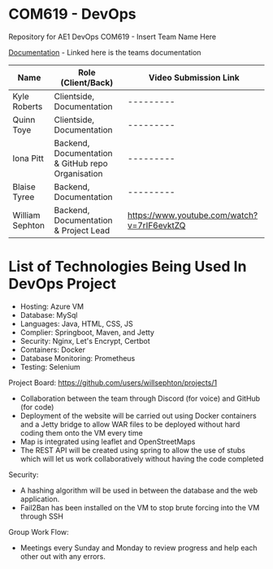 # COM619 - DevOps
Repository for AE1 DevOps COM619 - Insert Team Name Here

[Documentation](https://github.com/willsephton/devops/wiki/Home) - Linked here is the teams documentation

| Name    | Role (Client/Back) | Video Submission Link |
| -------- | ------- | ------- |
| Kyle Roberts  | Clientside, Documentation    | --------- |
| Quinn Toye | Clientside, Documentation    | --------- |
| Iona Pitt    | Backend, Documentation & GitHub repo Organisation    | --------- |
| Blaise Tyree    | Backend, Documentation    | --------- |
| William Sephton  | Backend, Documentation & Project Lead   | https://www.youtube.com/watch?v=7rIF6evktZQ |

# List of Technologies Being Used In DevOps Project
- Hosting: Azure VM
- Database: MySql
- Languages: Java, HTML, CSS, JS
- Complier: Springboot, Maven, and Jetty
- Security: Nginx, Let's Encrypt, Certbot
- Containers: Docker
- Database Monitoring: Prometheus
- Testing: Selenium


Project Board: https://github.com/users/willsephton/projects/1


- Collaboration between the team through Discord (for voice) and GitHub (for code)
- Deployment of the website will be carried out using Docker containers and a Jetty bridge to allow WAR files to be deployed without hard coding them onto the VM every time
- Map is integrated using leaflet and OpenStreetMaps
- The REST API will be created using spring to allow the use of stubs which will let us work collaboratively without having the code completed

Security:
- A hashing algorithm will be used in between the database and the web application.
- Fail2Ban has been installed on the VM to stop brute forcing into the VM through SSH

Group Work Flow: 
- Meetings every Sunday and Monday to review progress and help each other out with any errors.

